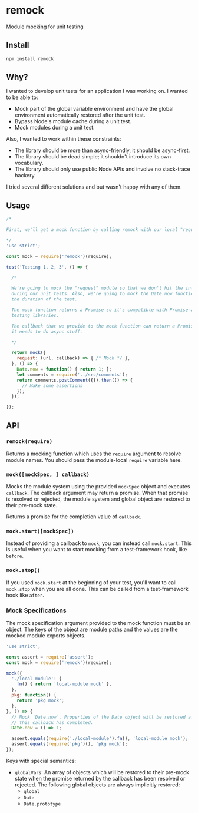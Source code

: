 # remock

Module mocking for unit testing

## Install

```sh
npm install remock
```

## Why?

I wanted to develop unit tests for an application I was working on. I wanted to be able to:

- Mock part of the global variable environment and have the global environment automatically restored after the unit test.
- Bypass Node's module cache during a unit test.
- Mock modules during a unit test.

Also, I wanted to work within these constraints:

- The library should be more than async-friendly, it should be async-first.
- The library should be dead simple; it shouldn't introduce its own vocabulary.
- The library should only use public Node APIs and involve no stack-trace hackery.

I tried several different solutions and but wasn't happy with any of them.

## Usage

```js
/*

First, we'll get a mock function by calling remock with our local "require".

*/
'use strict';

const mock = require('remock')(require);

test('Testing 1, 2, 3', () => {

  /*

  We're going to mock the "request" module so that we don't hit the internet
  during our unit tests. Also, we're going to mock the Date.now function for
  the duration of the test.

  The mock function returns a Promise so it's compatible with Promise-aware
  testing libraries.

  The callback that we provide to the mock function can return a Promise, if
  it needs to do async stuff.

  */

  return mock({
    request: (url, callback) => { /* Mock */ },
  }, () => {
    Date.now = function() { return 1; };
    let comments = require('../src/comments');
    return comments.postComment({}).then(() => {
      // Make some assertions
    });
  });

});
```

## API

### `remock(require)`

Returns a mocking function which uses the `require` argument to resolve module names. You should pass the module-local `require` variable here.

### `mock([mockSpec, ] callback)`

Mocks the module system using the provided `mockSpec` object and executes `callback`. The callback argument may return a promise. When that promise is resolved or rejected, the module system and global object are restored to their pre-mock state.

Returns a promise for the completion value of `callback`.

### `mock.start([mockSpec])`

Instead of providing a callback to `mock`, you can instead call `mock.start`. This is useful when you want to start mocking from a test-framework hook, like `before`.

### `mock.stop()`

If you used `mock.start` at the beginning of your test, you'll want to call `mock.stop` when you are all done. This can be called from a test-framework hook like `after`.

### Mock Specifications

The mock specification argument provided to the mock function must be an object. The keys of the object are module paths and the values are the mocked module exports objects.

```js
'use strict';

const assert = require('assert');
const mock = require('remock')(require);

mock({
  './local-module': {
    fn() { return 'local-module mock' },
  },
  pkg: function() {
    return 'pkg mock';
  },
}, () => {
  // Mock `Date.now`. Properties of the Date object will be restored after
  // this callback has completed.
  Date.now = () => 1;

  assert.equals(require('./local-module').fn(), 'local-module mock');
  assert.equals(require('pkg')(), 'pkg mock');
});
```

Keys with special semantics:

- `globalVars`: An array of objects which will be restored to their pre-mock state when the promise returned by the callback has been resolved or rejected. The following global objects are always implicitly restored:
  - `global`
  - `Date`
  - `Date.prototype`
